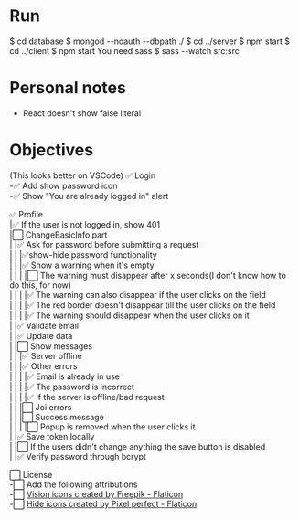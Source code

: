 # Run

$ cd database
$ mongod --noauth --dbpath ./
$ cd ../server
$ npm start
$ cd ../client
$ npm start
You need sass
$ sass --watch src:src

# Personal notes
- React doesn't show false literal

# Objectives
(This looks better on VSCode)
✅ Login  
-✅ Add show password icon  
-✅ Show "You are already logged in" alert

✅ Profile  
|✅ If the user is not logged in, show 401  
|⬜️ ChangeBasicInfo part  
| |✅ Ask for password before submitting a request  
| | |✅show-hide password functionality  
| | |✅ Show a warning when it's empty  
| | | |⬜️ The warning must disappear after x seconds(I don't know how to do this, for now)  
| | | |✅ The warning can also disappear if the user clicks on the field  
| | | |✅ The red border doesn't disappear till the user clicks on the field  
| | | |✅ The warning should disappear when the user clicks on it  
| |✅ Validate email  
| |✅ Update data  
| |⬜️ Show messages  
| | |✅ Server offline  
| | |✅ Other errors  
| | | |✅ Email is already in use  
| | | |✅ The password is incorrect  
| | | |✅ If the server is offline/bad request  
| | |⬜️ Joi errors  
| | |⬜️ Success message  
| | | |⬜️ Popup is removed when the user clicks it  
| |✅ Save token locally  
| |⬜️ If the users didn't change anything the save button is disabled  
| |✅ Verify password through bcrypt  

⬜️ License  
-⬜️ Add the following attributions  
-⬜️ <a href="https://www.flaticon.com/free-icons/vision" title="vision icons">Vision icons created by Freepik - Flaticon</a>  
-⬜️ <a href="https://www.flaticon.com/free-icons/hide" title="hide icons">Hide icons created by Pixel perfect - Flaticon</a>
